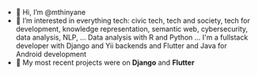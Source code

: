 - 👋 Hi, I’m @mthinyane
- 👀 I’m interested in everything tech: civic tech, tech and society, tech for development, knowledge representation, semantic web, cybersecurity, data analysis, NLP, ... Data analysis with R and Python ... I'm a fullstack developer with Django and Yii backends and Flutter and Java for Android development
- 🌱 My most recent projects were on **Django** and **Flutter**
